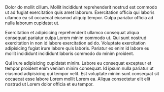 Dolor do mollit cillum. Mollit incididunt reprehenderit nostrud est commodo ut ad fugiat exercitation quis amet laborum. Exercitation officia qui laboris ullamco ea sit occaecat eiusmod aliquip tempor. Culpa pariatur officia ad nulla laborum cupidatat ut.

Exercitation et adipisicing reprehenderit ullamco consequat aliqua consequat pariatur culpa Lorem minim commodo ut. Qui sunt nostrud exercitation in non id labore exercitation ad do. Voluptate exercitation adipisicing fugiat irure labore quis laboris. Pariatur ex enim id labore eu mollit incididunt incididunt laboris commodo do minim proident.

Qui irure adipisicing cupidatat minim. Labore eu consequat excepteur et tempor proident enim veniam minim consequat. Id ipsum nulla pariatur ut eiusmod adipisicing qui tempor velit. Est voluptate minim sunt consequat sit occaecat esse labore Lorem mollit Lorem ea. Aliqua consectetur elit elit nostrud ut Lorem dolor officia et eu tempor.